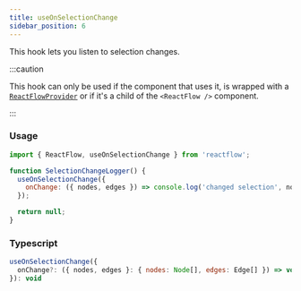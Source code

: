 ```yaml
---
title: useOnSelectionChange
sidebar_position: 6
---
```


This hook lets you listen to selection changes.

:::caution

This hook can only be used if the component that uses it, is wrapped with a [`ReactFlowProvider`](/docs/api/react-flow-provider/) or if it's a child of the `<ReactFlow />` component.

:::

### Usage

```js
import { ReactFlow, useOnSelectionChange } from 'reactflow';

function SelectionChangeLogger() {
  useOnSelectionChange({
    onChange: ({ nodes, edges }) => console.log('changed selection', nodes, edges),
  });

  return null;
}
```

### Typescript

```js
useOnSelectionChange({
  onChange?: ({ nodes, edges }: { nodes: Node[], edges: Edge[] }) => void,
}): void
```
